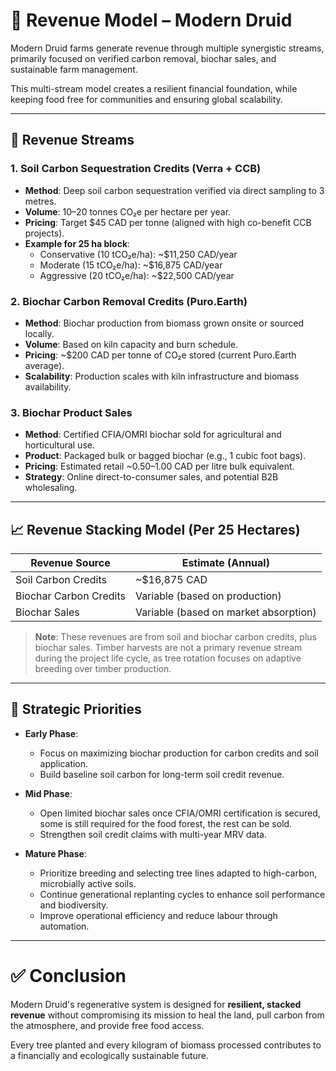 # 💸 Revenue Model – Modern Druid

Modern Druid farms generate revenue through multiple synergistic streams, primarily focused on verified carbon removal, biochar sales, and sustainable farm management.

This multi-stream model creates a resilient financial foundation, while keeping food free for communities and ensuring global scalability.

---

## 🌿 Revenue Streams

### 1. **Soil Carbon Sequestration Credits (Verra + CCB)**

- **Method**: Deep soil carbon sequestration verified via direct sampling to 3 metres.
- **Volume**: 10–20 tonnes CO₂e per hectare per year.
- **Pricing**: Target $45 CAD per tonne (aligned with high co-benefit CCB projects).
- **Example for 25 ha block**:
  - Conservative (10 tCO₂e/ha): ~$11,250 CAD/year
  - Moderate (15 tCO₂e/ha): ~$16,875 CAD/year
  - Aggressive (20 tCO₂e/ha): ~$22,500 CAD/year

### 2. **Biochar Carbon Removal Credits (Puro.Earth)**

- **Method**: Biochar production from biomass grown onsite or sourced locally.
- **Volume**: Based on kiln capacity and burn schedule.
- **Pricing**: ~$200 CAD per tonne of CO₂e stored (current Puro.Earth average).
- **Scalability**: Production scales with kiln infrastructure and biomass availability.

### 3. **Biochar Product Sales**

- **Method**: Certified CFIA/OMRI biochar sold for agricultural and horticultural use.
- **Product**: Packaged bulk or bagged biochar (e.g., 1 cubic foot bags).
- **Pricing**: Estimated retail ~$0.50–$1.00 CAD per litre bulk equivalent.
- **Strategy**: Online direct-to-consumer sales, and potential B2B wholesaling.

---

## 📈 Revenue Stacking Model (Per 25 Hectares)

| Revenue Source            | Estimate (Annual)        |
|----------------------------|---------------------------|
| Soil Carbon Credits        | ~$16,875 CAD              |
| Biochar Carbon Credits     | Variable (based on production) |
| Biochar Sales              | Variable (based on market absorption) |

> **Note**: These revenues are from soil and biochar carbon credits, plus biochar sales. Timber harvests are not a primary revenue stream during the project life cycle, as tree rotation focuses on adaptive breeding over timber production.

---

## 🧠 Strategic Priorities

- **Early Phase**:
  - Focus on maximizing biochar production for carbon credits and soil application.
  - Build baseline soil carbon for long-term soil credit revenue.

- **Mid Phase**:
  - Open limited biochar sales once CFIA/OMRI certification is secured, some is still required for the food forest, the rest can be sold.
  - Strengthen soil credit claims with multi-year MRV data.

- **Mature Phase**:
  - Prioritize breeding and selecting tree lines adapted to high-carbon, microbially active soils.
  - Continue generational replanting cycles to enhance soil performance and biodiversity.
  - Improve operational efficiency and reduce labour through automation.


---

# ✅ Conclusion

Modern Druid's regenerative system is designed for **resilient, stacked revenue** without compromising its mission to heal the land, pull carbon from the atmosphere, and provide free food access.

Every tree planted and every kilogram of biomass processed contributes to a financially and ecologically sustainable future.

